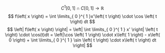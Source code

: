 $$
C^{1}\left[ 0, 1 \right] \cap C \left[ 0, 1 \right]  \to \mathbb{R}
$$
$$
f\left( x \right) = \int \limits_{ 0 }^{ 1 }x'\left( t \right) \cdot \cos \left( t \right) dt 
$$
$$
\left| f\left( x \right)  \right| = \left| \int \limits_{ 0 }^{ 1 } x' \right| \left( t \right) \cdot \cos(t)dt = \left|\cos \left( 1 \right) \cdot x\left( 1 \right)  - x\left( 0 \right)  + \int \limits_{ 0 }^{ 1 } \sin \left( t \right) \cdot x\left( t \right) dt \right|
$$